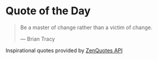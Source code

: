 # Quote of the Day

<!-- QUOTE_START -->
> Be a master of change rather than a victim of change.
>
> — Brian Tracy

Inspirational quotes provided by <a href="https://zenquotes.io/" target="_blank">ZenQuotes API</a>
<!-- QUOTE_END -->